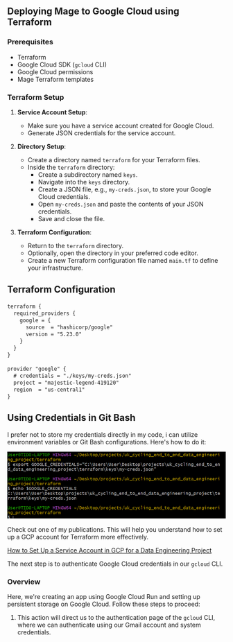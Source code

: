 ## Deploying Mage to Google Cloud using Terraform

### Prerequisites
- Terraform
- Google Cloud SDK (`gcloud` CLI)
- Google Cloud permissions
- Mage Terraform templates

### Terraform Setup

1. **Service Account Setup**:
   - Make sure you have a service account created for Google Cloud.
   - Generate JSON credentials for the service account.

2. **Directory Setup**:
   - Create a directory named `terraform` for your Terraform files.
   - Inside the `terraform` directory:
     - Create a subdirectory named `keys`.
     - Navigate into the `keys` directory.
     - Create a JSON file, e.g., `my-creds.json`, to store your Google Cloud credentials.
     - Open `my-creds.json` and paste the contents of your JSON credentials.
     - Save and close the file.

3. **Terraform Configuration**:
   - Return to the `terraform` directory.
   - Optionally, open the directory in your preferred code editor.
   - Create a new Terraform configuration file named `main.tf` to define your infrastructure.


## Terraform Configuration

```hcl
terraform {
  required_providers {
    google = {
      source  = "hashicorp/google"
      version = "5.23.0"
    }
  }
}

provider "google" {
  # credentials = "./keys/my-creds.json"
  project = "majestic-legend-419120"
  region  = "us-central1"
}

```
## Using Credentials in Git Bash

I prefer not to store my credentials directly in my code, i can utilize environment variables or Git Bash configurations. Here's how to do it:

![Google Credentials in Git Bash](img/google_credentials_bash.png)

Check out one of my publications. This will help you understand how to set up a GCP account for Terraform more effectively.

[How to Set Up a Service Account in GCP for a Data Engineering Project](https://medium.com/@1box/how-to-set-up-a-service-account-in-gcp-for-a-data-engineering-project-5981167e6d29)

The next step is to authenticate Google Cloud credentials in our `gcloud` CLI.

### Overview
Here, we're creating an app using Google Cloud Run and setting up persistent storage on Google Cloud. Follow these steps to proceed:

1. This action will direct us to the authentication page of the `gcloud` CLI, where we can authenticate using our Gmail account and system credentials.




